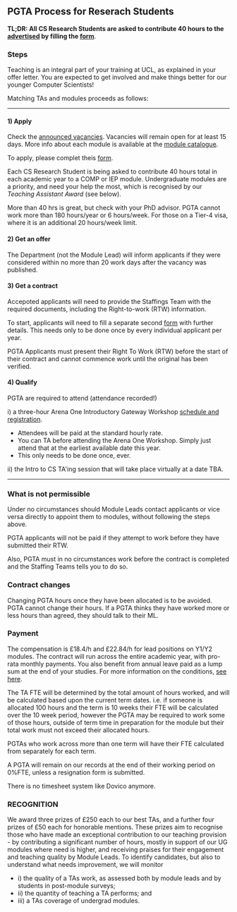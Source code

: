 ## PGTA Process for Reserach Students

**TL;DR: All CS Research Students are asked to contribute 40 hours to the [advertised](https://forms.gle/RZSDJfEy5A9AnPyn7) by filling the [form](https://forms.gle/6Jnsu8v9Z3jc7ohWA)**.

### Steps

Teaching is an integral part of your training at UCL, as explained in your offer letter.
You are expected to get involved and make things better for our younger Computer Scientists!

Matching TAs and modules proceeds as follows:

-----------

#### 1) Apply

Check the [announced vacancies](https://tinyurl.com/dk4dzfmx).
Vacancies will remain open for at least 15 days.
More info about each module is available at the [module catalogue](https://www.ucl.ac.uk/module-catalogue/).

To apply, please complet theis [form](https://forms.gle/RZSDJfEy5A9AnPyn7).

Each CS Research Student is being asked to contribute 40 hours total in each academic year to a COMP or IEP module.
Undergraduate modules are a priority, and need your help the most, which is recognised by our *Teaching Assistant Award* (see below).

More than 40 hrs is great, but check with your PhD advisor.
PGTA cannot work more than 180 hours/year or 6 hours/week.
For those on a Tier-4 visa, where it is an additional 20 hours/week limit.

#### 2) Get an offer

The Department (not the Module Lead) will inform applicants if they were considered within no more than 20 work days after the vacancy was published.

#### 3) Get a contract

Accepoted applicants will need to provide the Staffings Team with the required documents, including the Right-to-work (RTW) information.

To start, applicants will need to fill a separate second [form](https://forms.gle/mi45XNWa8SHKc24B9) with further details.
This needs only to be done once by every individual applicant per year.

PGTA Applicants must present their Right To Work (RTW) before the start of their contract and cannot commence work until the original has been verified.

#### 4) Qualify
PGTA are required to attend (attendance recorded!)

i) a three-hour Arena One Introductory Gateway Workshop [schedule and registration](http://www.ucl.ac.uk/arena/one).
- Attendees will be paid at the standard hourly rate. 
- You can TA before attending the Arena One Workshop.
Simply just attend that at the earliest available date this year.
- This only needs to be done once, ever.

ii) the Intro to CS TA'ing session that will take place virtually at a date TBA.

-----------

### What is not permissible
Under no circumstances should Module Leads contact applicants or vice versa directly to appoint them to modules, without
following the steps above.

PGTA applicants will not be paid if they attempt to work before they have submitted their RTW.

Also, PGTA must in no circumstances work before the contract is completed and the Staffing Teams tells you to do so.

### Contract changes
Changing PGTA hours once they have been allocated is to be avoided.
PGTA cannot change their hours.
If a PGTA thinks they have worked more or less hours than agreed, they should talk to their ML.

### Payment
The compensation is £18.4/h and £22.84/h for lead positions on Y1/Y2 modules.
The contract will run across the entire academic year, with pro-rata monthly payments.
You also benefit from annual leave paid as a lump sum at the end of your studies.
For more information on the conditions, [see here](http://www.ucl.ac.uk/hr/docs/post_grad_ta_scheme.php).

The TA FTE will be determined by the total amount of hours worked, and will be calculated based upon the current term dates. i.e. if someone is allocated 100 hours and the term is 10 weeks their FTE will be calculated over the 10 week period, however the PGTA may be required to work some of those hours, outside of term time in preparation for the module but their total work must not exceed their allocated hours.

PGTAs who work across more than one term will have their FTE calculated from separately for each term.

A PGTA will remain on our records at the end of their working period on 0%FTE, unless a resignation form is submitted.

There is no timesheet system like Dovico anymore.

### RECOGNITION
We award three prizes of £250 each to our best TAs, and a further four prizes of £50 each for honorable mentions.
These prizes aim to recognise those who have made an exceptional contribution to our teaching provision - by contributing a significant number of hours, mostly in support of our UG modules where need is higher, and receiving praises for their engagement and teaching quality by Module Leads.
To identify candidates, but also to understand what needs improvement, we will monitor

- i) the quality of a TAs work, as assessed both by module leads and by students in post-module surveys;
- ii) the quantity of teaching a TA performs; and
- iii) a TAs coverage of undergrad modules.

